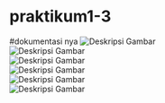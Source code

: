 # praktikum1-3
#dokumentasi nya
<img src="prak1-3/web1.jpg" alt="Deskripsi Gambar" > </br>
<img src="prak1-3/web2.jpg" alt="Deskripsi Gambar" > </br>
<img src="prak1-3/web3.jpg" alt="Deskripsi Gambar" > </br>
<img src="prak1-3/web4.jpg" alt="Deskripsi Gambar" > </br>
<img src="prak1-3/web5.jpg" alt="Deskripsi Gambar" > </br>
<img src="prak1-3/web6.jpg" alt="Deskripsi Gambar" > </br>

